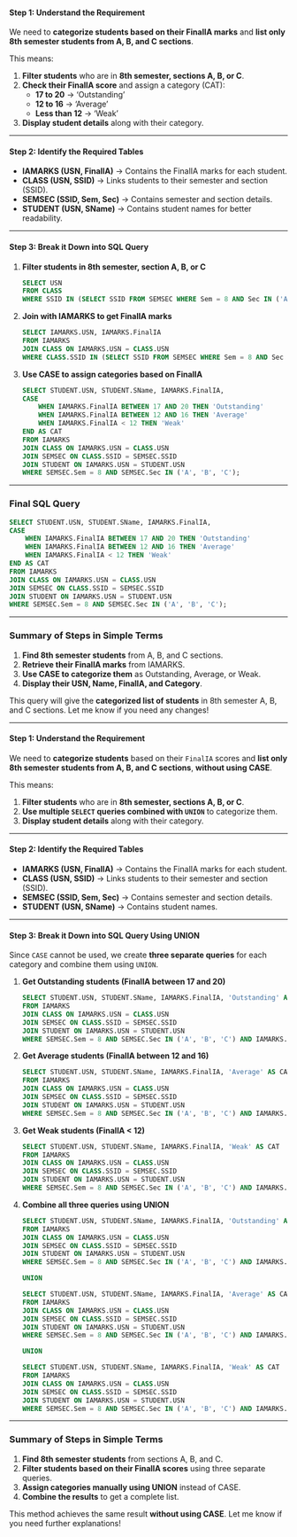 
#### **Step 1: Understand the Requirement**  
We need to **categorize students based on their FinalIA marks** and **list only 8th semester students from A, B, and C sections**.  

This means:  
1. **Filter students** who are in **8th semester, sections A, B, or C**.  
2. **Check their FinalIA score** and assign a category (CAT):  
   - **17 to 20** → ‘Outstanding’  
   - **12 to 16** → ‘Average’  
   - **Less than 12** → ‘Weak’  
3. **Display student details** along with their category.

---

#### **Step 2: Identify the Required Tables**  
- **IAMARKS (USN, FinalIA)** → Contains the FinalIA marks for each student.  
- **CLASS (USN, SSID)** → Links students to their semester and section (SSID).  
- **SEMSEC (SSID, Sem, Sec)** → Contains semester and section details.  
- **STUDENT (USN, SName)** → Contains student names for better readability.  

---

#### **Step 3: Break it Down into SQL Query**  
1. **Filter students in 8th semester, section A, B, or C**  
   ```sql
   SELECT USN 
   FROM CLASS 
   WHERE SSID IN (SELECT SSID FROM SEMSEC WHERE Sem = 8 AND Sec IN ('A', 'B', 'C'));
   ```
2. **Join with IAMARKS to get FinalIA marks**  
   ```sql
   SELECT IAMARKS.USN, IAMARKS.FinalIA 
   FROM IAMARKS 
   JOIN CLASS ON IAMARKS.USN = CLASS.USN 
   WHERE CLASS.SSID IN (SELECT SSID FROM SEMSEC WHERE Sem = 8 AND Sec IN ('A', 'B', 'C'));
   ```
3. **Use CASE to assign categories based on FinalIA**  
   ```sql
   SELECT STUDENT.USN, STUDENT.SName, IAMARKS.FinalIA,
   CASE 
       WHEN IAMARKS.FinalIA BETWEEN 17 AND 20 THEN 'Outstanding'
       WHEN IAMARKS.FinalIA BETWEEN 12 AND 16 THEN 'Average'
       WHEN IAMARKS.FinalIA < 12 THEN 'Weak'
   END AS CAT
   FROM IAMARKS
   JOIN CLASS ON IAMARKS.USN = CLASS.USN
   JOIN SEMSEC ON CLASS.SSID = SEMSEC.SSID
   JOIN STUDENT ON IAMARKS.USN = STUDENT.USN
   WHERE SEMSEC.Sem = 8 AND SEMSEC.Sec IN ('A', 'B', 'C');
   ```

---

### **Final SQL Query**
```sql
SELECT STUDENT.USN, STUDENT.SName, IAMARKS.FinalIA,
CASE 
    WHEN IAMARKS.FinalIA BETWEEN 17 AND 20 THEN 'Outstanding'
    WHEN IAMARKS.FinalIA BETWEEN 12 AND 16 THEN 'Average'
    WHEN IAMARKS.FinalIA < 12 THEN 'Weak'
END AS CAT
FROM IAMARKS
JOIN CLASS ON IAMARKS.USN = CLASS.USN
JOIN SEMSEC ON CLASS.SSID = SEMSEC.SSID
JOIN STUDENT ON IAMARKS.USN = STUDENT.USN
WHERE SEMSEC.Sem = 8 AND SEMSEC.Sec IN ('A', 'B', 'C');
```

---

### **Summary of Steps in Simple Terms**  
1. **Find 8th semester students** from A, B, and C sections.  
2. **Retrieve their FinalIA marks** from IAMARKS.  
3. **Use CASE to categorize them** as Outstanding, Average, or Weak.  
4. **Display their USN, Name, FinalIA, and Category**.

This query will give the **categorized list of students** in 8th semester A, B, and C sections. Let me know if you need any changes!


---

#### **Step 1: Understand the Requirement**  
We need to **categorize students** based on their `FinalIA` scores and **list only 8th semester students from A, B, and C sections**, **without using CASE**.

This means:  
1. **Filter students** who are in **8th semester, sections A, B, or C**.  
2. **Use multiple `SELECT` queries combined with `UNION`** to categorize them.  
3. **Display student details** along with their category.

---

#### **Step 2: Identify the Required Tables**  
- **IAMARKS (USN, FinalIA)** → Contains the FinalIA marks for each student.  
- **CLASS (USN, SSID)** → Links students to their semester and section (SSID).  
- **SEMSEC (SSID, Sem, Sec)** → Contains semester and section details.  
- **STUDENT (USN, SName)** → Contains student names.  

---

#### **Step 3: Break it Down into SQL Query Using UNION**  
Since `CASE` cannot be used, we create **three separate queries** for each category and combine them using `UNION`.

1. **Get Outstanding students (FinalIA between 17 and 20)**  
   ```sql
   SELECT STUDENT.USN, STUDENT.SName, IAMARKS.FinalIA, 'Outstanding' AS CAT
   FROM IAMARKS
   JOIN CLASS ON IAMARKS.USN = CLASS.USN
   JOIN SEMSEC ON CLASS.SSID = SEMSEC.SSID
   JOIN STUDENT ON IAMARKS.USN = STUDENT.USN
   WHERE SEMSEC.Sem = 8 AND SEMSEC.Sec IN ('A', 'B', 'C') AND IAMARKS.FinalIA BETWEEN 17 AND 20
   ```

2. **Get Average students (FinalIA between 12 and 16)**  
   ```sql
   SELECT STUDENT.USN, STUDENT.SName, IAMARKS.FinalIA, 'Average' AS CAT
   FROM IAMARKS
   JOIN CLASS ON IAMARKS.USN = CLASS.USN
   JOIN SEMSEC ON CLASS.SSID = SEMSEC.SSID
   JOIN STUDENT ON IAMARKS.USN = STUDENT.USN
   WHERE SEMSEC.Sem = 8 AND SEMSEC.Sec IN ('A', 'B', 'C') AND IAMARKS.FinalIA BETWEEN 12 AND 16
   ```

3. **Get Weak students (FinalIA < 12)**  
   ```sql
   SELECT STUDENT.USN, STUDENT.SName, IAMARKS.FinalIA, 'Weak' AS CAT
   FROM IAMARKS
   JOIN CLASS ON IAMARKS.USN = CLASS.USN
   JOIN SEMSEC ON CLASS.SSID = SEMSEC.SSID
   JOIN STUDENT ON IAMARKS.USN = STUDENT.USN
   WHERE SEMSEC.Sem = 8 AND SEMSEC.Sec IN ('A', 'B', 'C') AND IAMARKS.FinalIA < 12
   ```

4. **Combine all three queries using UNION**  
   ```sql
   SELECT STUDENT.USN, STUDENT.SName, IAMARKS.FinalIA, 'Outstanding' AS CAT
   FROM IAMARKS
   JOIN CLASS ON IAMARKS.USN = CLASS.USN
   JOIN SEMSEC ON CLASS.SSID = SEMSEC.SSID
   JOIN STUDENT ON IAMARKS.USN = STUDENT.USN
   WHERE SEMSEC.Sem = 8 AND SEMSEC.Sec IN ('A', 'B', 'C') AND IAMARKS.FinalIA BETWEEN 17 AND 20

   UNION

   SELECT STUDENT.USN, STUDENT.SName, IAMARKS.FinalIA, 'Average' AS CAT
   FROM IAMARKS
   JOIN CLASS ON IAMARKS.USN = CLASS.USN
   JOIN SEMSEC ON CLASS.SSID = SEMSEC.SSID
   JOIN STUDENT ON IAMARKS.USN = STUDENT.USN
   WHERE SEMSEC.Sem = 8 AND SEMSEC.Sec IN ('A', 'B', 'C') AND IAMARKS.FinalIA BETWEEN 12 AND 16

   UNION

   SELECT STUDENT.USN, STUDENT.SName, IAMARKS.FinalIA, 'Weak' AS CAT
   FROM IAMARKS
   JOIN CLASS ON IAMARKS.USN = CLASS.USN
   JOIN SEMSEC ON CLASS.SSID = SEMSEC.SSID
   JOIN STUDENT ON IAMARKS.USN = STUDENT.USN
   WHERE SEMSEC.Sem = 8 AND SEMSEC.Sec IN ('A', 'B', 'C') AND IAMARKS.FinalIA < 12;
   ```

---

### **Summary of Steps in Simple Terms**  
1. **Find 8th semester students** from sections A, B, and C.  
2. **Filter students based on their FinalIA scores** using three separate queries.  
3. **Assign categories manually using UNION** instead of CASE.  
4. **Combine the results** to get a complete list.  

This method achieves the same result **without using CASE**. Let me know if you need further explanations!